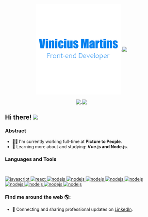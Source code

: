 <p align="center">
  <a href="#">
    <img align="center" width="280" src="signature.png" />
  </a>
  <a href="#">
    <img align="center" width="510" src="banner.gif" />
  </a>
</p>

<p align="center">
  <a href="https://github.com/Vinimart#choose-pinned-repositories">
    <img
      align="center"
      src="https://github-readme-stats.vercel.app/api/top-langs/?username=Vinimart&layout=compact"
    />
  </a>
  <a href="https://github.com/Vinimart/to-do-app">
    <img
      align="center"
      height="165"
      src="https://github-readme-stats.vercel.app/api/pin/?username=Vinimart&repo=to-do-ap"
    />
  </a>
</p>

## Hi there! <img src="https://raw.githubusercontent.com/iampavangandhi/iampavangandhi/master/gifs/Hi.gif" width="30px"></h2>

### Abstract

- 👨‍💻 I'm currently working full-time at **Picture to People**.
- 🌱 Learning more about and studying: **Vue.js and Node.js**.

### Languages and Tools

<br/>

<p align="left">
  <a
    href=""
    target="_blank"
  >
    <img
      src="https://devicons.github.io/devicon/devicon.git/icons/javascript/javascript-original.svg"
      alt="javascript"
      width="40"
      height="40"
    />
  </a>

  <a href="" target="_blank">
    <img
      src="https://devicons.github.io/devicon/devicon.git/icons/vuejs/vuejs-original.svg"
      alt="react"
      width="40"
      height="40"
    />
  </a>

  <a href="" target="_blank">
  <img
    src="https://devicons.github.io/devicon/devicon.git/icons/nodejs/nodejs-original.svg"
    alt="nodejs"
    width="40"
    height="40"
  />
  </a>

  <a href="" target="_blank">
  <img
    src="https://devicons.github.io/devicon/devicon.git/icons/css3/css3-original.svg"
    alt="nodejs"
    width="40"
    height="40"
  />
  </a>

  <a href="" target="_blank">
  <img
    src="https://devicons.github.io/devicon/devicon.git/icons/sass/sass-original.svg"
    alt="nodejs"
    width="40"
    height="40"
  />
  </a>

  <a href="" target="_blank">
  <img
    src="https://devicons.github.io/devicon/devicon.git/icons/gulp/gulp-plain.svg"
    alt="nodejs"
    width="40"
    height="40"
  />
  </a>
  
  <a href="" target="_blank">
  <img
    src="https://devicons.github.io/devicon/devicon.git/icons/jasmine/jasmine-plain-wordmark.svg"
    alt="nodejs"
    width="40"
    height="40"
  />
  </a>
    
  <a href="" target="_blank">
  <img
    src="https://devicons.github.io/devicon/devicon.git/icons/babel/babel-original.svg"
    alt="nodejs"
    width="40"
    height="40"
  />
  </a>
    
  <a href="" target="_blank">
  <img
    src="https://devicons.github.io/devicon/devicon.git/icons/webpack/webpack-original.svg"
    alt="nodejs"
    width="40"
    height="40"
  />
  </a>
    
  <a href="" target="_blank">
  <img
    src="https://devicons.github.io/devicon/devicon.git/icons/photoshop/photoshop-plain.svg"
    alt="nodejs"
    width="40"
    height="40"
  />
  </a>
    
  <a href="" target="_blank">
  <img
    src="https://devicons.github.io/devicon/devicon.git/icons/illustrator/illustrator-plain.svg"
    alt="nodejs"
    width="40"
    height="40"
  />
  </a>
</p>

### Find me around the web 🌎:

- 💼 Connecting and sharing professional updates on <a href="https://www.linkedin.com/in/vinimartdev/">LinkedIn</a>.
